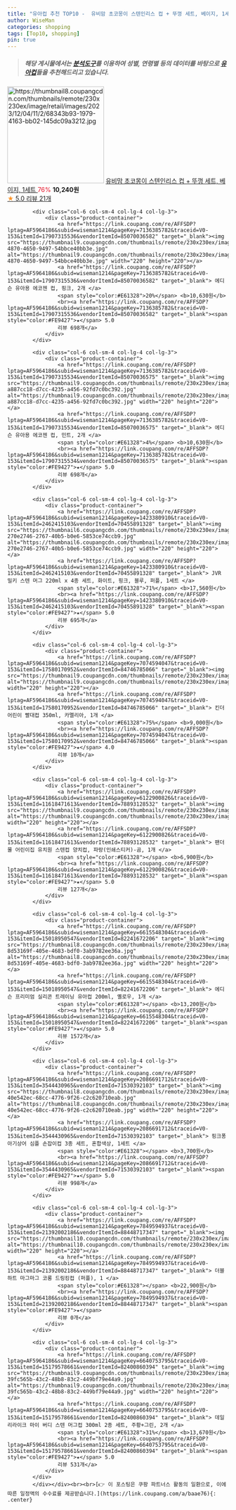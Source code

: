 ```yaml
---
title: "유아컵 추천 TOP10 -  유비맘 초코몽이 스텐인리스 컵 + 뚜껑 세트, 베이지, 1세트 "
author: WiseMan
categories: shopping
tags: [Top10, shopping]
pin: true
---
```


> ##### 해당 게시물에서는 [**분석도구**](https://itemscout.io/)를 이용하여 **성별**, **연령별** 등의 데이터를 바탕으로 [**유아컵**](https://link.coupang.com/a/baae76)들을 추천해드리고 있습니다.
<div class="container"><div class="row">
            <div class="col-6 col-sm-4 col-lg-4 col-lg-3">
                <div class="product-container">
                    <a href="https://link.coupang.com/re/AFFSDP?lptag=AF5964186&subid=wiseman1214&pageKey=7755282229&traceid=V0-153&itemId=20900426374&vendorItemId=87967475926" target="_blank"><img src="https://thumbnail8.coupangcdn.com/thumbnails/remote/230x230ex/image/retail/images/2023/12/04/11/2/68343b93-1979-4163-bb02-145dc09a3212.jpg" alt="https://thumbnail8.coupangcdn.com/thumbnails/remote/230x230ex/image/retail/images/2023/12/04/11/2/68343b93-1979-4163-bb02-145dc09a3212.jpg" width="220" height="220"></a>
                    <a href="https://link.coupang.com/re/AFFSDP?lptag=AF5964186&subid=wiseman1214&pageKey=7755282229&traceid=V0-153&itemId=20900426374&vendorItemId=87967475926" target="_blank"> 유비맘 초코몽이 스텐인리스 컵 + 뚜껑 세트, 베이지, 1세트 </a>
                    <span style="color:#E61328">76%</span> <b>10,240원</b>
                    <br><a href="https://link.coupang.com/re/AFFSDP?lptag=AF5964186&subid=wiseman1214&pageKey=7755282229&traceid=V0-153&itemId=20900426374&vendorItemId=87967475926" target="_blank"><span style="color:#FE9427">★</span> 5.0
                    리뷰 21개</a>
                </div>
            </div>
            
            <div class="col-6 col-sm-4 col-lg-4 col-lg-3">
                <div class="product-container">
                    <a href="https://link.coupang.com/re/AFFSDP?lptag=AF5964186&subid=wiseman1214&pageKey=7136385782&traceid=V0-153&itemId=17907315536&vendorItemId=85070036582" target="_blank"><img src="https://thumbnail9.coupangcdn.com/thumbnails/remote/230x230ex/image/retail/images/2023/02/14/14/8/0a63635f-4870-4650-9497-54bbce40bb3e.jpg" alt="https://thumbnail9.coupangcdn.com/thumbnails/remote/230x230ex/image/retail/images/2023/02/14/14/8/0a63635f-4870-4650-9497-54bbce40bb3e.jpg" width="220" height="220"></a>
                    <a href="https://link.coupang.com/re/AFFSDP?lptag=AF5964186&subid=wiseman1214&pageKey=7136385782&traceid=V0-153&itemId=17907315536&vendorItemId=85070036582" target="_blank"> 에디슨 유아용 에코젠 컵, 핑크, 2개 </a>
                    <span style="color:#E61328">20%</span> <b>10,630원</b>
                    <br><a href="https://link.coupang.com/re/AFFSDP?lptag=AF5964186&subid=wiseman1214&pageKey=7136385782&traceid=V0-153&itemId=17907315536&vendorItemId=85070036582" target="_blank"><span style="color:#FE9427">★</span> 5.0
                    리뷰 698개</a>
                </div>
            </div>
            
            <div class="col-6 col-sm-4 col-lg-4 col-lg-3">
                <div class="product-container">
                    <a href="https://link.coupang.com/re/AFFSDP?lptag=AF5964186&subid=wiseman1214&pageKey=7136385782&traceid=V0-153&itemId=17907315534&vendorItemId=85070036575" target="_blank"><img src="https://thumbnail9.coupangcdn.com/thumbnails/remote/230x230ex/image/retail/images/2973843593338516-a887cc18-d7cc-4235-a456-92fd7c0bc392.jpg" alt="https://thumbnail9.coupangcdn.com/thumbnails/remote/230x230ex/image/retail/images/2973843593338516-a887cc18-d7cc-4235-a456-92fd7c0bc392.jpg" width="220" height="220"></a>
                    <a href="https://link.coupang.com/re/AFFSDP?lptag=AF5964186&subid=wiseman1214&pageKey=7136385782&traceid=V0-153&itemId=17907315534&vendorItemId=85070036575" target="_blank"> 에디슨 유아용 에코젠 컵, 민트, 2개 </a>
                    <span style="color:#E61328">4%</span> <b>10,630원</b>
                    <br><a href="https://link.coupang.com/re/AFFSDP?lptag=AF5964186&subid=wiseman1214&pageKey=7136385782&traceid=V0-153&itemId=17907315534&vendorItemId=85070036575" target="_blank"><span style="color:#FE9427">★</span> 5.0
                    리뷰 698개</a>
                </div>
            </div>
            
            <div class="col-6 col-sm-4 col-lg-4 col-lg-3">
                <div class="product-container">
                    <a href="https://link.coupang.com/re/AFFSDP?lptag=AF5964186&subid=wiseman1214&pageKey=1423380910&traceid=V0-153&itemId=2462415103&vendorItemId=70455891328" target="_blank"><img src="https://thumbnail6.coupangcdn.com/thumbnails/remote/230x230ex/image/retail/images/3817669376472011-270e2746-2767-40b5-b0e6-5853ce74ccb9.jpg" alt="https://thumbnail6.coupangcdn.com/thumbnails/remote/230x230ex/image/retail/images/3817669376472011-270e2746-2767-40b5-b0e6-5853ce74ccb9.jpg" width="220" height="220"></a>
                    <a href="https://link.coupang.com/re/AFFSDP?lptag=AF5964186&subid=wiseman1214&pageKey=1423380910&traceid=V0-153&itemId=2462415103&vendorItemId=70455891328" target="_blank"> JVR 밀키 스텐 머그 220ml x 4종 세트, 화이트, 핑크, 블루, 퍼플, 1세트 </a>
                    <span style="color:#E61328">71%</span> <b>17,560원</b>
                    <br><a href="https://link.coupang.com/re/AFFSDP?lptag=AF5964186&subid=wiseman1214&pageKey=1423380910&traceid=V0-153&itemId=2462415103&vendorItemId=70455891328" target="_blank"><span style="color:#FE9427">★</span> 5.0
                    리뷰 695개</a>
                </div>
            </div>
            
            <div class="col-6 col-sm-4 col-lg-4 col-lg-3">
                <div class="product-container">
                    <a href="https://link.coupang.com/re/AFFSDP?lptag=AF5964186&subid=wiseman1214&pageKey=7074594047&traceid=V0-153&itemId=17580170952&vendorItemId=84746785066" target="_blank"><img src="https://thumbnail9.coupangcdn.com/thumbnails/remote/230x230ex/image/vendor_inventory/33cc/4e7666c269ebf9db9be7e27565bf1dd700364004333a66a26ab3d1d9c080.jpg" alt="https://thumbnail9.coupangcdn.com/thumbnails/remote/230x230ex/image/vendor_inventory/33cc/4e7666c269ebf9db9be7e27565bf1dd700364004333a66a26ab3d1d9c080.jpg" width="220" height="220"></a>
                    <a href="https://link.coupang.com/re/AFFSDP?lptag=AF5964186&subid=wiseman1214&pageKey=7074594047&traceid=V0-153&itemId=17580170952&vendorItemId=84746785066" target="_blank"> 킨더 어린이 빨대컵 350ml, 카멜리아, 1개 </a>
                    <span style="color:#E61328">75%</span> <b>9,000원</b>
                    <br><a href="https://link.coupang.com/re/AFFSDP?lptag=AF5964186&subid=wiseman1214&pageKey=7074594047&traceid=V0-153&itemId=17580170952&vendorItemId=84746785066" target="_blank"><span style="color:#FE9427">★</span> 4.0
                    리뷰 10개</a>
                </div>
            </div>
            
            <div class="col-6 col-sm-4 col-lg-4 col-lg-3">
                <div class="product-container">
                    <a href="https://link.coupang.com/re/AFFSDP?lptag=AF5964186&subid=wiseman1214&pageKey=6122900826&traceid=V0-153&itemId=11618471613&vendorItemId=78893128532" target="_blank"><img src="https://thumbnail9.coupangcdn.com/thumbnails/remote/230x230ex/image/vendor_inventory/eee3/ad11d2fbb1913944df2716747a3304924060a0beb16a1982e778d81be361.jpg" alt="https://thumbnail9.coupangcdn.com/thumbnails/remote/230x230ex/image/vendor_inventory/eee3/ad11d2fbb1913944df2716747a3304924060a0beb16a1982e778d81be361.jpg" width="220" height="220"></a>
                    <a href="https://link.coupang.com/re/AFFSDP?lptag=AF5964186&subid=wiseman1214&pageKey=6122900826&traceid=V0-153&itemId=11618471613&vendorItemId=78893128532" target="_blank"> 팬더몰 어린이집 유치원 스텐컵 양치컵, 파랑(인쇄스티커)-곰, 1개 </a>
                    <span style="color:#E61328"></span> <b>6,900원</b>
                    <br><a href="https://link.coupang.com/re/AFFSDP?lptag=AF5964186&subid=wiseman1214&pageKey=6122900826&traceid=V0-153&itemId=11618471613&vendorItemId=78893128532" target="_blank"><span style="color:#FE9427">★</span> 5.0
                    리뷰 127개</a>
                </div>
            </div>
            
            <div class="col-6 col-sm-4 col-lg-4 col-lg-3">
                <div class="product-container">
                    <a href="https://link.coupang.com/re/AFFSDP?lptag=AF5964186&subid=wiseman1214&pageKey=6615548304&traceid=V0-153&itemId=15018950547&vendorItemId=82241672206" target="_blank"><img src="https://thumbnail8.coupangcdn.com/thumbnails/remote/230x230ex/image/retail/images/4356484120524475-8d53169f-405e-4683-bdf0-3ab9782ee36a.jpg" alt="https://thumbnail8.coupangcdn.com/thumbnails/remote/230x230ex/image/retail/images/4356484120524475-8d53169f-405e-4683-bdf0-3ab9782ee36a.jpg" width="220" height="220"></a>
                    <a href="https://link.coupang.com/re/AFFSDP?lptag=AF5964186&subid=wiseman1214&pageKey=6615548304&traceid=V0-153&itemId=15018950547&vendorItemId=82241672206" target="_blank"> 에디슨 프리미엄 실리콘 트레이닝 유아컵 200ml, 옐로우, 1개 </a>
                    <span style="color:#E61328"></span> <b>13,200원</b>
                    <br><a href="https://link.coupang.com/re/AFFSDP?lptag=AF5964186&subid=wiseman1214&pageKey=6615548304&traceid=V0-153&itemId=15018950547&vendorItemId=82241672206" target="_blank"><span style="color:#FE9427">★</span> 5.0
                    리뷰 1572개</a>
                </div>
            </div>
            
            <div class="col-6 col-sm-4 col-lg-4 col-lg-3">
                <div class="product-container">
                    <a href="https://link.coupang.com/re/AFFSDP?lptag=AF5964186&subid=wiseman1214&pageKey=2086691712&traceid=V0-153&itemId=3544430965&vendorItemId=71530392103" target="_blank"><img src="https://thumbnail8.coupangcdn.com/thumbnails/remote/230x230ex/image/retail/images/3740710911223093-40e542ec-68cc-4776-9f26-c2c620710eab.jpg" alt="https://thumbnail8.coupangcdn.com/thumbnails/remote/230x230ex/image/retail/images/3740710911223093-40e542ec-68cc-4776-9f26-c2c620710eab.jpg" width="220" height="220"></a>
                    <a href="https://link.coupang.com/re/AFFSDP?lptag=AF5964186&subid=wiseman1214&pageKey=2086691712&traceid=V0-153&itemId=3544430965&vendorItemId=71530392103" target="_blank"> 핑크퐁 아기상어 심플 손잡이컵 3종 세트, 혼합색상, 1세트 </a>
                    <span style="color:#E61328"></span> <b>3,700원</b>
                    <br><a href="https://link.coupang.com/re/AFFSDP?lptag=AF5964186&subid=wiseman1214&pageKey=2086691712&traceid=V0-153&itemId=3544430965&vendorItemId=71530392103" target="_blank"><span style="color:#FE9427">★</span> 5.0
                    리뷰 998개</a>
                </div>
            </div>
            
            <div class="col-6 col-sm-4 col-lg-4 col-lg-3">
                <div class="product-container">
                    <a href="https://link.coupang.com/re/AFFSDP?lptag=AF5964186&subid=wiseman1214&pageKey=7849594937&traceid=V0-153&itemId=21392002186&vendorItemId=88448717347" target="_blank"><img src="https://thumbnail10.coupangcdn.com/thumbnails/remote/230x230ex/image/vendor_inventory/da63/ec3c7d4c5e8f4bf95c04736dbd3ffcbe64c7140210b4af54918c38251175.jpg" alt="https://thumbnail10.coupangcdn.com/thumbnails/remote/230x230ex/image/vendor_inventory/da63/ec3c7d4c5e8f4bf95c04736dbd3ffcbe64c7140210b4af54918c38251175.jpg" width="220" height="220"></a>
                    <a href="https://link.coupang.com/re/AFFSDP?lptag=AF5964186&subid=wiseman1214&pageKey=7849594937&traceid=V0-153&itemId=21392002186&vendorItemId=88448717347" target="_blank"> 더블하트 마그마그 코롱 드링킹컵 (퍼플), 1 </a>
                    <span style="color:#E61328"></span> <b>22,900원</b>
                    <br><a href="https://link.coupang.com/re/AFFSDP?lptag=AF5964186&subid=wiseman1214&pageKey=7849594937&traceid=V0-153&itemId=21392002186&vendorItemId=88448717347" target="_blank"><span style="color:#FE9427">★</span> 
                    리뷰 0개</a>
                </div>
            </div>
            
            <div class="col-6 col-sm-4 col-lg-4 col-lg-3">
                <div class="product-container">
                    <a href="https://link.coupang.com/re/AFFSDP?lptag=AF5964186&subid=wiseman1214&pageKey=6640753795&traceid=V0-153&itemId=15179578661&vendorItemId=82400860394" target="_blank"><img src="https://thumbnail9.coupangcdn.com/thumbnails/remote/230x230ex/image/retail/images/5045396484022062-39fc565b-43c2-48b8-83c2-449bf79e44a9.jpg" alt="https://thumbnail9.coupangcdn.com/thumbnails/remote/230x230ex/image/retail/images/5045396484022062-39fc565b-43c2-48b8-83c2-449bf79e44a9.jpg" width="220" height="220"></a>
                    <a href="https://link.coupang.com/re/AFFSDP?lptag=AF5964186&subid=wiseman1214&pageKey=6640753795&traceid=V0-153&itemId=15179578661&vendorItemId=82400860394" target="_blank"> 데일리라이크 마이 버디 스텐 머그컵 300ml 2종 세트, 주황+그린, 2개 </a>
                    <span style="color:#E61328">31%</span> <b>13,670원</b>
                    <br><a href="https://link.coupang.com/re/AFFSDP?lptag=AF5964186&subid=wiseman1214&pageKey=6640753795&traceid=V0-153&itemId=15179578661&vendorItemId=82400860394" target="_blank"><span style="color:#FE9427">★</span> 5.0
                    리뷰 531개</a>
                </div>
            </div>
            </div></div><br><br>[👉 이 포스팅은 쿠팡 파트너스 활동의 일환으로, 이에 따른 일정액의 수수료를 제공받습니다.](https://link.coupang.com/a/baae76){: .center}